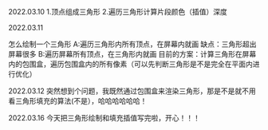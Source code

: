 2022.03.10
1.顶点组成三角形
2.遍历三角形计算片段颜色（插值）深度

2022.03.11


怎么绘制一个三角形
A:遍历三角形内所有顶点，在屏幕内就画 缺点：三角形超出屏幕很多
B:遍历屏幕所有顶点，在三角形内就画 
目前的方案：计算三角形在屏幕内的包围盒，遍历包围盒内的所有像素（可以先判断三角形是不是完全在平面内进行优化）

2022.03.12
突然想到个问题，我既然通过包围盒来渲染三角形，那是不是就不用看三角形填充的算法(不是），哈哈哈哈哈哈！

2022.03.16
今天把三角形绘制和填充插值写完啦，开心！！！